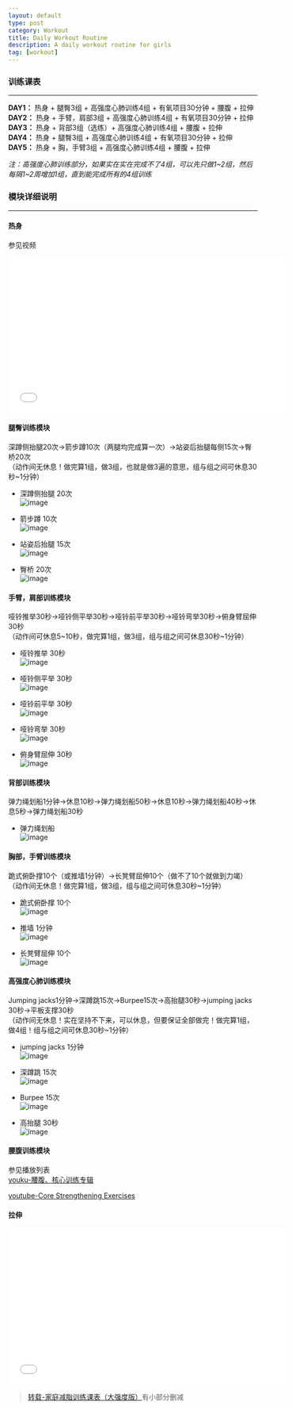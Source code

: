 ```yaml
---
layout: default
type: post
category: Workout
title: Daily Workout Routine
description: A daily workout routine for girls
tag: [workout]
---
```



### 训练课表  

***
__DAY1：__ 热身 + 腿臀3组 + 高强度心肺训练4组 + 有氧项目30分钟 + 腰腹 + 拉伸  
__DAY2：__ 热身 + 手臂，肩部3组 + 高强度心肺训练4组 + 有氧项目30分钟 + 拉伸  
__DAY3：__ 热身 + 背部3组（选练）+ 高强度心肺训练4组 + 腰腹 + 拉伸  
__DAY4：__ 热身 + 腿臀3组 + 高强度心肺训练4组 + 有氧项目30分钟 + 拉伸  
__DAY5：__ 热身 + 胸，手臂3组 + 高强度心肺训练4组  + 腰腹 + 拉伸  

_注：高强度心肺训练部分，如果实在实在完成不了4组，可以先只做1~2组，然后每隔1~2周增加1组，直到能完成所有的4组训练_

### 模块详细说明  

***

#### 热身 

参见视频    
<iframe width="560" height="315" src="//www.youtube.com/embed/NXAf37S4ZJE" frameborder="0" allowfullscreen></iframe>  

#### 腿臀训练模块  

深蹲侧抬腿20次→箭步蹲10次（两腿均完成算一次）→站姿后抬腿每侧15次→臀桥20次  
（动作间无休息！做完算1组，做3组，也就是做3遍的意思，组与组之间可休息30秒~1分钟）

* 深蹲侧抬腿 20次  
![image]({{site.img_url}}/post-sources/2014-04-28-深蹲侧抬腿.gif)  

* 箭步蹲 10次  
![image]({{site.img_url}}/post-sources/2014-04-28-箭步蹲.gif)  

* 站姿后抬腿 15次  
![image]({{site.img_url}}/post-sources/2014-04-28-站姿后抬腿.gif)  

* 臀桥 20次  
![image]({{site.img_url}}/post-sources/2014-04-28-臀桥.gif)  

#### 手臂，肩部训练模块  

哑铃推举30秒→哑铃侧平举30秒→哑铃前平举30秒→哑铃弯举30秒→俯身臂屈伸30秒  
（动作间可休息5~10秒，做完算1组，做3组，组与组之间可休息30秒~1分钟）   

* 哑铃推举 30秒  
![image]({{site.img_url}}/post-sources/2014-04-28-哑铃推举.gif)  

* 哑铃侧平举 30秒  
![image]({{site.img_url}}/post-sources/2014-04-28-哑铃侧平举.gif)  

* 哑铃前平举 30秒  
![image]({{site.img_url}}/post-sources/2014-04-28-哑铃前平举.gif)  

* 哑铃弯举 30秒  
![image]({{site.img_url}}/post-sources/2014-04-28-哑铃弯举.gif)  

* 俯身臂屈伸 30秒  
![image]({{site.img_url}}/post-sources/2014-04-28-俯身臂屈伸.gif)  


#### 背部训练模块

弹力绳划船1分钟→休息10秒→弹力绳划船50秒→休息10秒→弹力绳划船40秒→休息5秒→弹力绳划船30秒 

* 弹力绳划船  
![image]({{site.img_url}}/post-sources/2014-04-28-弹力绳划船.gif)  


#### 胸部，手臂训练模块  

跪式俯卧撑10个（或推墙1分钟）→长凳臂屈伸10个（做不了10个就做到力竭）  
（动作间无休息！做完算1组，做3组，组与组之间可休息30秒~1分钟）  

* 跪式俯卧撑 10个  
![image]({{site.img_url}}/post-sources/2014-04-28-跪式俯卧撑.gif)  

* 推墙 1分钟  
![image]({{site.img_url}}/post-sources/2014-04-28-推墙.gif)  

* 长凳臂屈伸 10个  
![image]({{site.img_url}}/post-sources/2014-04-28-长凳臂屈伸.gif)  


#### 高强度心肺训练模块  

Jumping jacks1分钟→深蹲跳15次→Burpee15次→高抬腿30秒→jumping jacks 30秒→平板支撑30秒  
（动作间无休息！实在坚持不下来，可以休息，但要保证全部做完！做完算1组，做4组！组与组之间可休息30秒~1分钟）

* jumping jacks 1分钟  
![image]({{site.img_url}}/post-sources/2014-04-28-jumpingjacks.gif)  

* 深蹲跳 15次  
![image]({{site.img_url}}/post-sources/2014-04-28-深蹲跳.gif)  

* Burpee 15次  
![image]({{site.img_url}}/post-sources/2014-04-28-Burpee.gif)  

* 高抬腿 30秒  
![image]({{site.img_url}}/post-sources/2014-04-28-高抬腿.gif)  
  
  
    
#### 腰腹训练模块  

参见播放列表  
[youku-腰腹、核心训练专辑](http://www.youku.com/playlist_show/id_20904460.html)

[youtube-Core Strengthening Exercises](https://www.youtube.com/playlist?list=PLpXJ7Rlnuy86fCPGMsMSb1jon0OMB1dXk)

#### 拉伸  

<iframe width="560" height="315" src="//www.youtube.com/embed/HEFuZVx60UY" frameborder="0" allowfullscreen></iframe>  
  


>[转载-家庭减脂训练课表（大强度版）](http://blog.sina.com.cn/s/blog_5113c62d0101gk3c.html)有小部分删减

